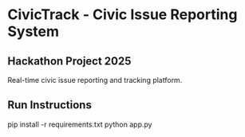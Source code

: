 # CivicTrack - Civic Issue Reporting System

## Hackathon Project 2025
Real-time civic issue reporting and tracking platform.

## Run Instructions
pip install -r requirements.txt
python app.py